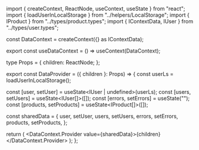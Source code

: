 import { createContext, ReactNode, useContext, useState } from "react";
import { loadUserInLocalStorage } from "../helpers/LocalStorage";
import { IProduct } from "../types/product.types";
import { IContextData, IUser } from "../types/user.types";

const DataContext = createContext<IContextData>({} as IContextData);

export const useDataContext = () => useContext(DataContext);

type Props = {
  children: ReactNode;
};

export const DataProvider = ({ children }: Props) => {
  const userLs = loadUserInLocalStorage();

  const [user, setUser] = useState<IUser | undefined>(userLs);
  const [users, setUsers] = useState<IUser[]>([]);
  const [errors, setErrors] = useState<string>("");
  const [products, setProducts] = useState<IProduct[]>([]);

  const sharedData = {
    user,
    setUser,
    users,
    setUsers,
    errors,
    setErrors,
    products,
    setProducts,
  };

  return (
    <DataContext.Provider value={sharedData}>{children}</DataContext.Provider>
  );
};
